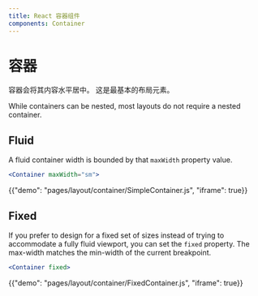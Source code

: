 ```yaml
---
title: React 容器组件
components: Container
---
```


# 容器

<p class="description">容器会将其内容水平居中。 这是最基本的布局元素。</p>

While containers can be nested, most layouts do not require a nested container.

## Fluid

A fluid container width is bounded by that `maxWidth` property value.

```jsx
<Container maxWidth="sm">
```

{{"demo": "pages/layout/container/SimpleContainer.js", "iframe": true}}

## Fixed

If you prefer to design for a fixed set of sizes instead of trying to accommodate a fully fluid viewport, you can set the `fixed` property. The max-width matches the min-width of the current breakpoint.

```jsx
<Container fixed>
```

{{"demo": "pages/layout/container/FixedContainer.js", "iframe": true}}
